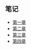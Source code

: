 ## 笔记

* [第一章](2020/README.md)
* [第二章](Chapter2/README.md)
* [第三章](Chapter3/README.md)
* [第四章](Chapter4/README.md)

